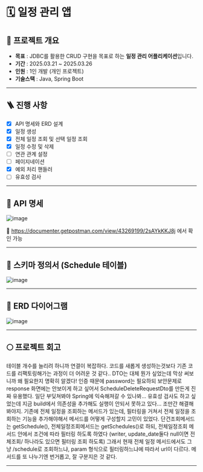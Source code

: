 # 🗓️ 일정 관리 앱
 

## 📌 프로젝트 개요
- **목표** : JDBC를 활용한 CRUD 구현을 목표로 하는 **일정 관리 어플리케이션**입니다.
- **기간** : 2025.03.21 ~ 2025.03.26
- **인원** : 1인 개발 (개인 프로젝트)
- **기술스택** : Java, Spring Boot

---

## 🪜 진행 사항
- [x] API 명세와 ERD 설계
- [x] 일정 생성
- [x] 전체 일정 조회 및 선택 일정 조회
- [x] 일정 수정 및 삭제
- [ ] 연관 관계 설정
- [ ] 페이지네이션
- [x] 예외 처리 핸들러
- [ ] 유효성 검사

---

## 🎯 API 명세
![image](https://github.com/user-attachments/assets/3cac4ce2-c95c-4f41-8fe9-34e1b126bb09)

🎨 https://documenter.getpostman.com/view/43269199/2sAYkKKJ8j 에서 확인 가능

---

## 🎯 스키마 정의서 (Schedule 테이블)
![image](https://github.com/user-attachments/assets/b54e3f18-6817-47eb-bea0-2541182b1e8c)

---

## 🎯 ERD 다이어그램
![image](https://github.com/user-attachments/assets/5cc072b8-16ac-4b23-b80b-4f4ecb2ff6db)

---

## 🌕 프로젝트 회고

테이블 개수를 늘리려 하니까 연결이 복잡하다. 코드를 새롭게 생성하는것보다 기존 코드를 리팩토링해가는 과정이 더 어려운 것 같다.. DTO는 대체 뭔가 싶었는데 막상 써보니까 왜 필요한지 명확히 알겠다! 인증 때문에 password는 필요하되 보안문제로 response 화면에는 안보이게 하고 싶어서 ScheduleDeleteRequestDto를 만든게 진짜 유용했다. 일단 부딪쳐봐야 Spring에 익숙해져갈 수 있나봐... 유효성 검사도 하고 싶었는데 지금 build에서 의존성을 추가해도 실행이 안되서 못하고 있다... 조만간 해결해봐야지.
기존에 전체 일정을 조회하는 메서드가 있는데, 필터링을 거쳐서 전체 일정을 조회하는 기능을 추가해야해서 메서드를 어떻게 구성할지 고민이 있었다. 단건조회메서드는 getSchedule(), 전체일정조회메서드는 getSchedules()로 하되, 전체일정조회 메서드 안에서 조건에 따라 필터링 하도록 하였다 (writer, update_date둘다 null이면 전체조회/ 하나라도 있으면 필터링 조회 하도록) 그래서 현재 전체 일정 메서드에서도 그냥 /schedule로 조회하느냐, param 형식으로 필터링하느냐에 따라서 url이 다르다. 메서드를 또 나누기엔 번거롭고, 잘 구분지은 것 같다.

---
